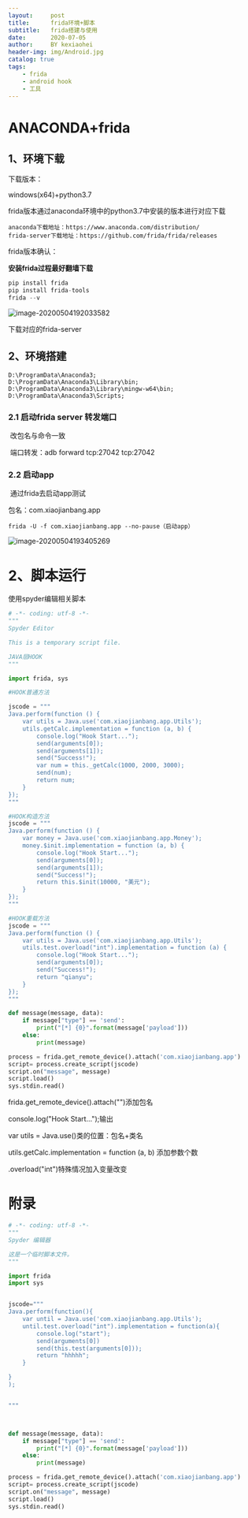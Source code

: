 ```yaml
---
layout:     post
title:      frida环境+脚本
subtitle:   frida搭建与使用
date:       2020-07-05
author:     BY kexiaohei
header-img: img/Android.jpg
catalog: true
tags:
    - frida
    - android hook
    - 工具
---
```

# ANACONDA+frida

## 1、环境下载

下载版本：

windows(x64)+python3.7        

frida版本通过anaconda环境中的python3.7中安装的版本进行对应下载

```
anaconda下载地址：https://www.anaconda.com/distribution/
frida-server下载地址：https://github.com/frida/frida/releases
```

frida版本确认：

**安装frida过程最好翻墙下载**

```python
pip install frida
pip install frida-tools
frida --v
```

![image-20200504192033582](http:frankie625641200.github.io/img/image-20200504192033582.png)

下载对应的frida-server

## 2、环境搭建

```
D:\ProgramData\Anaconda3;
D:\ProgramData\Anaconda3\Library\bin;
D:\ProgramData\Anaconda3\Library\mingw-w64\bin;
D:\ProgramData\Anaconda3\Scripts;
```

### 2.1  启动frida server 转发端口

​			改包名与命令一致

​			端口转发：adb forward tcp:27042 tcp:27042

### 2.2 启动app

​			通过frida去启动app测试

包名：com.xiaojianbang.app

```
frida -U -f com.xiaojianbang.app --no-pause（启动app）
```

![image-20200504193405269](http:frankie625641200.github.io/img/image-20200504193405269.png)





# 2、脚本运行

使用spyder编辑相关脚本

```python
# -*- coding: utf-8 -*-
"""
Spyder Editor

This is a temporary script file.

JAVA层HOOK
"""

import frida, sys

#HOOK普通方法

jscode = """
Java.perform(function () {
    var utils = Java.use('com.xiaojianbang.app.Utils');
    utils.getCalc.implementation = function (a, b) {
        console.log("Hook Start...");
		send(arguments[0]);
        send(arguments[1]);
        send("Success!");
		var num = this._getCalc(1000, 2000, 3000);
		send(num);
		return num;
    }
});
"""

#HOOK构造方法
jscode = """
Java.perform(function () {
	var money = Java.use('com.xiaojianbang.app.Money');
    money.$init.implementation = function (a, b) {
        console.log("Hook Start...");
		send(arguments[0]);
		send(arguments[1]);
        send("Success!");
		return this.$init(10000, "美元");
    }
});
"""

#HOOK重载方法
jscode = """
Java.perform(function () {
    var utils = Java.use('com.xiaojianbang.app.Utils');
    utils.test.overload("int").implementation = function (a) {
        console.log("Hook Start...");
		send(arguments[0]);
        send("Success!");
		return "qianyu";
    }
});
"""

def message(message, data):
    if message["type"] == 'send':
        print("[*] {0}".format(message['payload']))
    else:
        print(message)

process = frida.get_remote_device().attach('com.xiaojianbang.app')
script= process.create_script(jscode)
script.on("message", message)
script.load()
sys.stdin.read()

```

frida.get_remote_device().attach("")添加包名

console.log("Hook Start...");输出

var utils = Java.use()类的位置：包名+类名

 utils.getCalc.implementation = function (a, b) 添加参数个数

.overload("int")特殊情况加入变量改变











# 附录

```python
# -*- coding: utf-8 -*-
"""
Spyder 编辑器

这是一个临时脚本文件。
"""

import frida
import sys


jscode="""
Java.perform(function(){
    var until = Java.use('com.xiaojianbang.app.Utils');
    until.test.overload("int").implementation = function(a){
        console.log("start");
        send(arguments[0])
        send(this.test(arguments[0]));
        return "hhhhh";
    }

}
);


"""



def message(message, data):
    if message["type"] == 'send':
        print("[*] {0}".format(message['payload']))
    else:
        print(message)

process = frida.get_remote_device().attach('com.xiaojianbang.app')
script= process.create_script(jscode)
script.on("message", message)
script.load()
sys.stdin.read()

```

